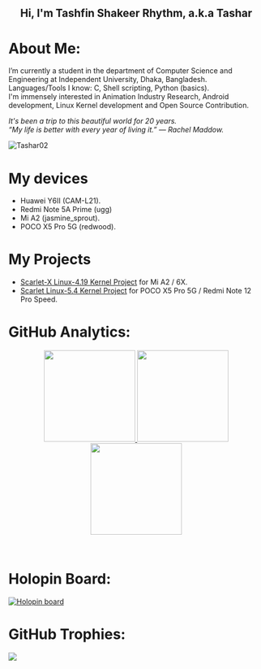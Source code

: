 <p align="center">
<h2 align="center">Hi, I'm Tashfin Shakeer Rhythm, a.k.a Tashar</h2>
</p>

# About Me:
I’m currently a student in the department of Computer Science and Engineering at Independent University, Dhaka, Bangladesh.<br>Languages/Tools I know: C, Shell scripting, Python (basics).<br>I'm immensely interested in Animation Industry Research, Android development, Linux Kernel development and Open Source Contribution.

<p>
  <em>
    It's been a trip to this beautiful world for 20 years.<br>
    “My life is better with every year of living it.” — Rachel Maddow.
  </em>
</p>

<img src="https://komarev.com/ghpvc/?username=Tashar02&style=flat-square" alt="Tashar02">

# My devices
- Huawei Y6II (CAM-L21).
- Redmi Note 5A Prime (ugg)
- Mi A2 (jasmine_sprout).
- POCO X5 Pro 5G (redwood).

# My Projects
- [Scarlet-X Linux-4.19 Kernel Project](https://github.com/Atom-X-Devs/scarlet_xiaomi_sdm660) for Mi A2 / 6X.
- [Scarlet Linux-5.4 Kernel Project](https://github.com/Atom-X-Devs/scarlet_xiaomi_sm7325) for POCO X5 Pro 5G / Redmi Note 12 Pro Speed.

# GitHub Analytics:
<p align="center">
<a href="https://github.com/Tashar02">
<img height="180em" src="https://github-readme-stats-eight-theta.vercel.app/api?username=Tashar02&show_icons=true&theme=nightowl&hide_border=true&include_all_commits=true&count_private=true"/>
<img height="180em" src="https://github-readme-streak-stats.herokuapp.com/?user=Tashar02&theme=nightowl&hide_border=true"/>
<img height="180em" src="https://github-readme-stats-eight-theta.vercel.app/api/top-langs/?username=Tashar02&layout=compact&langs_count=8&theme=nightowl&hide_border=true"/>
</a>
</p>
<br>

# Holopin Board:
[![Holopin board](https://holopin.io/api/user/board?user=Tashar02)](https://holopin.io/@Tashar02)

# GitHub Trophies:
![](https://github-profile-trophy.vercel.app/?username=Tashar02&theme=tokyonight&no-frame=true&no-bg=false&margin-w=4)

